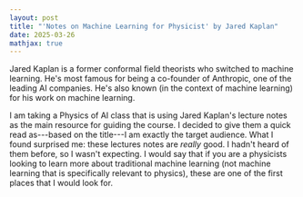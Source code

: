 ```yaml
---
layout: post
title: "'Notes on Machine Learning for Physicist' by Jared Kaplan"
date: 2025-03-26
mathjax: true
---
```


Jared Kaplan is a former conformal field theorists who switched to machine learning. He's most famous for being a co-founder
of Anthropic, one of the leading AI companies. He's also known (in the context of machine learning) for his work
on machine learning.

I am taking a Physics of AI class that is using Jared Kaplan's lecture notes as the main resource for guiding the course.
I decided to give them a quick read as---based on the title---I am exactly the target audience. What I found surprised me: these lectures
notes are *really* good. I hadn't heard of them before, so I wasn't expecting. I would say that if you are a
physicists looking to learn more about traditional machine learning (not machine learning that is specifically relevant to physics),
these are one of the first places that I would look for.